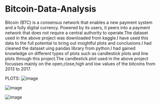 # Bitcoin-Data-Analysis

Bitcoin (BTC) is a consensus network that enables a new payment system and a fully digital currency. Powered by its users, it peers into a payment network that does not require a central authority to operate.The dataset used in the above project was downloaded from kaggle.I have used this data to the full potential to bring out insightful plots and conclusions.I had cleaned the dataset uing pandas library from python.I had gained knowledge on different types of plots such as candlestick plots and line plots through this project.The candlestick plot used in the above project focusses mainly on the open,close,high and low values of the bitcoins from 2013 to 2017.

PLOTS:
![image](https://github.com/Srivatsan8055/Bitcoin-Data-Analysis/assets/114812178/623e0c77-a4b0-4d0d-84d2-be9467645577)

![image](https://github.com/Srivatsan8055/Bitcoin-Data-Analysis/assets/114812178/03874da6-108a-4f84-a7e4-919aff64b272)

![image](https://github.com/Srivatsan8055/Bitcoin-Data-Analysis/assets/114812178/8ac92993-0c00-4767-8738-c6608ce9ade2)
